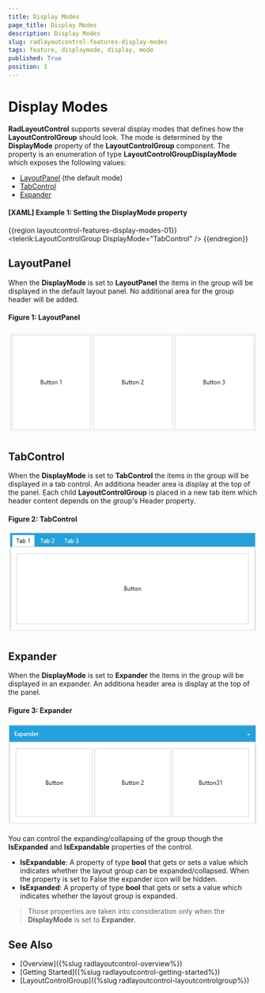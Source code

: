 ```yaml
---
title: Display Modes
page_title: Display Modes
description: Display Modes
slug: radlayoutcontrol-features-display-modes
tags: feature, displaymode, display, mode
published: True
position: 1
---
```


# Display Modes

__RadLayoutControl__ supports several display modes that defines how the __LayoutControlGroup__ should look. The mode is determined by the __DisplayMode__ property of the __LayoutControlGroup__ component. The property is an enumeration of type __LayoutControlGroupDisplayMode__ which exposes the following values:
* [LayoutPanel](#layoutpanel) (the default mode)
* [TabControl](#tabcontrol)
* [Expander](#expander)

#### __[XAML] Example 1: Setting the DisplayMode property__
{{region layoutcontrol-features-display-modes-01}}
	<telerik:LayoutControlGroup DisplayMode="TabControl" />
{{endregion}}

## LayoutPanel

When the __DisplayMode__ is set to __LayoutPanel__ the items in the group will be displayed in the default layout panel. No additional area for the group header will be added.

#### __Figure 1: LayoutPanel__
![](images/layoutcontrol-features-display-modes-01.png)

## TabControl

When the __DisplayMode__ is set to __TabControl__ the items in the group will be displayed in a tab control. An additiona header area is display at the top of the panel. Each child __LayoutControlGroup__ is placed in a new tab item which header content depends on the group's Header property.

#### __Figure 2: TabControl__
![](images/layoutcontrol-features-display-modes-02.png)

## Expander

When the __DisplayMode__ is set to __Expander__ the items in the group will be displayed in an expander. An additiona header area is display at the top of the panel.

#### __Figure 3: Expander__
![](images/layoutcontrol-features-display-modes-03.png)

You can control the expanding/collapsing of the group though the __IsExpanded__ and __IsExpandable__ properties of the control.  

* __IsExpandable__: A property of type __bool__ that gets or sets a value which indicates whether the layout group can be expanded/collapsed. When the property is set to False the expander icon will be hidden.
* __IsExpanded__: A property of type __bool__ that gets or sets a value which indicates whether the layout group is expanded.
 
> Those properties are taken into consideration only when the __DisplayMode__ is set to __Expander__.

## See Also
* [Overview]({%slug radlayoutcontrol-overview%})
* [Getting Started]({%slug radlayoutcontrol-getting-started%})
* [LayoutControlGroup]({%slug radlayoutcontrol-layoutcontrolgroup%})